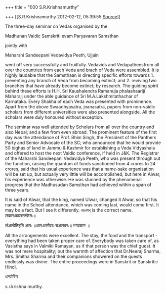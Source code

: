 +++
title = "000 S.R.Krishnamurthy"

+++
[[S.R.Krishnamurthy	2012-02-12, 05:39:55 [Source](https://groups.google.com/g/bvparishat/c/QaEjaqUhC6Q)]]



The three-day seminar on Vedas organised by the

Madhunan Vaidic Samskriti evam Paryavaran Samsthan

jointly with

Maharshi Sandeepani Vedavidya Peeth, Ujjain

went off very successfully and fruitfully. Vedavids and Vedapatheesfrom all over the countries from each Veda and brach of Veda were assembled. It is highly laudable that the Samsthaan is directing specific efforts towards 1. preventing any branch of Veda from becoming extinct; and 2. reviving two branches that have already become extinct; by research. The guiding spirit behind these efforts is H.H. Sri Kaushalendra Ramanuja phalaahaariji Maharaj; under the able guidance of Sri M.A.Lakshmitathachar of Karnataka. Every Shakha of each Veda was presented with prominence. Apart from the above Swaadhyasatra, jnanasatra, papers from non-vaidic scholars from different universities were also presented alongside. All the scholars were duly honoured without exception.



The seminar was well attended by Scholars from all over the country and also Nepal; and a few from even abroad. The prominent feature of the first day was the attendance of Prof. Bhim Singh, the President of the Panthers Party and Senior Advocate of the SC; who announced that he would provide 50 bighas of land in Jammu & Kashmir for establishing a Veda Vidyashala and offered to host the next Vaidic conference, if held in J&K. The Registrar of the Maharshi Sandeepani Vedavidya Peeth, who was present through out the function, raising the quantum of funds sanctioned from 4 crores to 24 crores, said that his usual experience was that a name-sake organisation will be set up, but actually very little will be accomplished; but here in Alwar, his experience was otherwise. He was stunned by the phenomenal progress that the Madhusudan Samsthan had achieved within a span of three years.



It is said of Alwar, that the king, named Ulwar, changed it Alwar, so that his name in the School attendance, which was coming last, would come first. It may be a fact. But I see it differently. अलवर् is the correct name. लकारःकालसन्केतः॥

लंअत्येतिइति अलः ॥अलःअसौवरः चअलवरः॥ भगवन्नाम ॥



All the arrangements were excellent. The stay, the food and the transport - everything had been taken proper care of. Everybody was taken care of, as Vasistha says in Valmiki Ramayan, as if that person was the chief guest. It was not mere hospitality; but the warmth of affection that Dr.Neeraj Sharma, Mrs. Smitha Sharma and their companions showered on the quests endlessly was divine. The entire proceedings were in Sanskrit or Sanskritic Hindi.

धन्योस्मि

s.r.krishna murthy.









